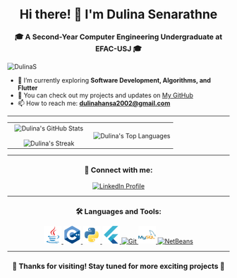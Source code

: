 <h1 align="center">Hi there! 👋 I'm Dulina Senarathne</h1>
<h3 align="center">🎓 A Second-Year Computer Engineering Undergraduate at EFAC-USJ 🎓</h3>

<p align="left"> <img src="https://komarev.com/ghpvc/?username=DulinaS&label=Profile%20views&color=0e75b6&style=flat" alt="DulinaS" /> </p>

- 🌱 I’m currently exploring **Software Development, Algorithms, and Flutter**
- 📝 You can check out my projects and updates on [My GitHub](https://github.com/DulinaS)
- 📫 How to reach me: **dulinahansa2002@gmail.com**

---

<table align="center">
<tr border="none">
<td width="50%" align="center">
  
  <img align="center" src="https://github-readme-stats.vercel.app/api?username=DulinaS&theme=dark&show_icons=true&count_private=true" alt="Dulina's GitHub Stats"/>
  <br><br>
  <img title="🔥 GitHub Streak" alt="Dulina's Streak" src="https://github-readme-streak-stats.herokuapp.com/?user=DulinaS&theme=dark&hide_border=false" />
</td>

<td width="50%" align="center">

  <img align="center" src="https://github-readme-stats.anuraghazra1.vercel.app/api/top-langs/?username=DulinaS&theme=dark&hide_border=false&no-bg=true&no-frame=true&langs_count=10" alt="Dulina's Top Languages"/>
  
</td>
</tr>
</table>

---

<h3 align="center">🤝 Connect with me:</h3>
<p align="center">
<a href="https://linkedin.com/in/dulina-senarathne-935868310" target="blank"><img align="center" src="https://raw.githubusercontent.com/rahuldkjain/github-profile-readme-generator/master/src/images/icons/Social/linked-in-alt.svg" alt="LinkedIn Profile" height="30" width="40" /></a>
</p>

---

<h3 align="center">🛠️ Languages and Tools:</h3>
<p align="center">
  <a href="https://www.java.com" target="_blank" rel="noreferrer"> <img src="https://raw.githubusercontent.com/devicons/devicon/master/icons/java/java-original.svg" alt="Java" width="40" height="40"/> </a>
  <a href="https://www.w3schools.com/cpp/" target="_blank" rel="noreferrer"> <img src="https://raw.githubusercontent.com/devicons/devicon/master/icons/cplusplus/cplusplus-original.svg" alt="C++" width="40" height="40"/> </a>
  <a href="https://www.python.org" target="_blank" rel="noreferrer"> <img src="https://raw.githubusercontent.com/devicons/devicon/master/icons/python/python-original.svg" alt="Python" width="40" height="40"/> </a>
  <a href="https://flutter.dev" target="_blank" rel="noreferrer"> <img src="https://raw.githubusercontent.com/devicons/devicon/master/icons/flutter/flutter-original.svg" alt="Flutter" width="40" height="40"/> </a>
  <a href="https://git-scm.com/" target="_blank" rel="noreferrer"> <img src="https://www.vectorlogo.zone/logos/git-scm/git-scm-icon.svg" alt="Git" width="40" height="40"/> </a>
  <a href="https://www.mysql.com/" target="_blank" rel="noreferrer"> <img src="https://raw.githubusercontent.com/devicons/devicon/master/icons/mysql/mysql-original-wordmark.svg" alt="MySQL" width="40" height="40"/> </a>
  <a href="https://netbeans.apache.org/" target="_blank" rel="noreferrer"> <img src="https://upload.wikimedia.org/wikipedia/commons/9/98/Apache_NetBeans_Logo.svg" alt="NetBeans" width="40" height="40"/> </a>
</p>

---

<h3 align="center">🚀 Thanks for visiting! Stay tuned for more exciting projects 🚀</h3>
